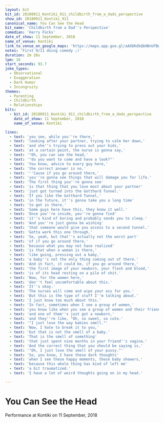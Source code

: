 ```yaml
---
layout: bit
bit_id: 20180911_Kontiki_911_childbirth_from_a_dads_perspective
show_id: 20180911_Kontiki_911
canonical_name: You Can See the Head
bit_name: 'Childbirth from a Dad''s Perspective'
comedian: 'Harry Fücks'
date_of_show: 11 September, 2018
name_of_venue: Kontiki
link_to_venue_on_google_maps: 'https://maps.app.goo.gl/aAXDKdkQbHBnUfBg7'
notes: 'First 9/11 doing comedy ;)'
duration: 2m 26s
lpm: 16
start_seconds: 93.7
joke_types:
  - Observational
  - Exaggeration
  - Dark Humor
  - Incongruity
themes:
  - Parenting
  - Childbirth
  - Relationships
bits:
  - bit_id: 20180911_Kontiki_911_childbirth_from_a_dads_perspective
    date_of_show: 11 September, 2018
    name_of_venue: Kontiki

lines:
  - text: 'you see, while you''re there,'
  - text: 'looking after your partner, trying to calm her down,'
  - text: 'and she''s trying to press out your kids,'
  - text: 'at a certain point, the nurse is gonna say,'
  - text: '"Oh, you can see the head,'
  - text: '"do you want to come and have a look?"'
  - text: 'You know, advice to every guy here,'
  - text: 'the correct answer is no.'
  - text: '''Cause if you go around there,'
  - text: 'you''re gonna see things that will damage you for life.'
  - text: 'The first thing you''re gonna see'
  - text: 'is that thing that you love most about your partner'
  - text: 'just got turned into the Gotthard Tunnel.'
  - text: 'If you like the Gotthard Tunnel,'
  - text: 'in the future, it''s gonna take you a long time'
  - text: 'to get in there.'
  - text: 'Some guys here have this, they know it well.'
  - text: 'Once you''re inside, you''re gonna find'
  - text: 'it''s kind of boring and probably sends you to sleep.'
  - text: 'And you''re just gonna be wishing'
  - text: 'that someone would give you access to a second tunnel.'
  - text: 'Gotta work this one through.'
  - text: 'So, yeah, but that''s actually not the worst part'
  - text: 'of if you go around there,'
  - text: 'because what you may not have realized'
  - text: 'is that when a woman is there,'
  - text: 'like going, pressing out a baby,'
  - text: 'a baby''s not the only thing coming out of there.'
  - text: 'And in fact, it could be, if you go around there,'
  - text: 'the first image of your newborn, your flesh and blood,'
  - text: 'is of its head resting on a pile of shit.'
  - text: 'Now, for the women here,'
  - text: 'don''t feel uncomfortable about this.'
  - text: 'It''s okay.'
  - text: 'The nurses will come and wipe your ass for you.'
  - text: 'But this is the type of stuff I''m talking about.'
  - text: 'I just know too much about this.'
  - text: 'In fact, sometimes when I see a group of women,'
  - text: 'you know like when you see a group of women and their friends'
  - text: 'and one of them''s just got a newborn,'
  - text: 'and they''re like, "Oh, so sweet, so cute.'
  - text: '"I just love the way babies smell."'
  - text: 'Now, I hate to break it to you,'
  - text: 'but that is not the smell of a baby.'
  - text: 'That is the smell of something'
  - text: 'that just spent nine months in your friend''s vagina.'
  - text: 'And the correct thing that you should be saying is,'
  - text: '"Oh, I just love the smell of your pussy."'
  - text: 'So, you know, I have these dark thoughts'
  - text: 'when I see these happy moments, these baby showers,'
  - text: 'because this whole thing has kind of left me'
  - text: 'a bit traumatized.'
  - text: 'I have a lot of weird thoughts going on in my head.'

---
```


# You Can See the Head

Performance at Kontiki on 11 September, 2018
